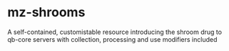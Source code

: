 # mz-shrooms
A self-contained, customistable resource introducing the shroom drug to qb-core servers with collection, processing and use modifiers included
